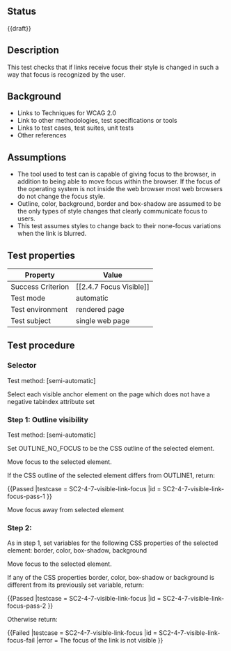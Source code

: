 
## Status
{{draft}}

## Description

This test checks that if links receive focus their style is changed in such a way that focus is recognized by the user.

## Background

- Links to Techniques for WCAG 2.0
- Link to other methodologies, test specifications or tools
- Links to test cases, test suites, unit tests
- Other references

## Assumptions

- The tool used to test can is capable of giving focus to the browser, in addition to being able to move focus within the browser. If the focus of the operating system is not inside the web browser most web browsers do not change the focus style.
- Outline, color, background, border and box-shadow are assumed to be the only types of style changes that clearly communicate focus to users.
- This test assumes styles to change back to their none-focus variations when the link is blurred.

## Test properties

| Property         | Value
|------------------|----
|Success Criterion |[[2.4.7 Focus Visible]]
|Test mode         |automatic
|Test environment  |rendered page
|Test subject      |single web page


## Test procedure

### Selector
Test method: [semi-automatic]

Select each visible anchor element on the page which does not have a negative tabindex attribute set

### Step 1: Outline visibility
Test method: [semi-automatic]

Set OUTLINE_NO_FOCUS to be the CSS outline of the selected element.

Move focus to the selected element.

If the CSS outline of the selected element differs from OUTLINE1, return:

{{Passed
|testcase = SC2-4-7-visible-link-focus
|id = SC2-4-7-visible-link-focus-pass-1
}}

Move focus away from selected element

### Step 2:

As in step 1, set variables for the following CSS properties of the selected element: border, color, box-shadow, background

Move focus to the selected element.

If any of the CSS properties border, color, box-shadow or background is different from its previously set variable, return:

{{Passed
|testcase = SC2-4-7-visible-link-focus
|id = SC2-4-7-visible-link-focus-pass-2
}}

Otherwise return:

{{Failed
|testcase = SC2-4-7-visible-link-focus
|id = SC2-4-7-visible-link-focus-fail
|error = The focus of the link is not visible
}}
